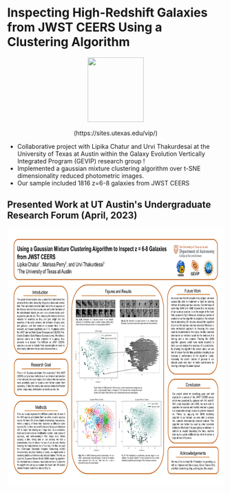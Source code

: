 # Inspecting High-Redshift Galaxies from JWST CEERS Using a Clustering Algorithm

<p align="center">
<img width="130" height="150" src= "https://user-images.githubusercontent.com/120825204/234086692-e96aa802-f497-46ee-aeb4-74b7abbdfdcd.png">
</p>

<p align="center">
(https://sites.utexas.edu/vip/)
</p>

* Collaborative project with Lipika Chatur and Urvi Thakurdesai at the University of Texas at Austin within the Galaxy Evolution Vertically Integrated Program (GEVIP) research group !
* Implemented a gaussian mixture clustering algorithm over t-SNE dimensionality reduced photometric images. 
* Our sample included 1816 z=6-8 galaxies from JWST CEERS

## Presented Work at UT Austin's Undergraduate Research Forum (April, 2023)

<p align="center">
<img width="800" height="600" src= "Spring 2023 Research Poster.png">
</p>
